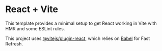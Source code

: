 # React + Vite

This template provides a minimal setup to get React working in Vite with HMR and some ESLint rules.

This project uses [@vitejs/plugin-react](https://github.com/vitejs/vite-plugin-react/blob/main/packages/plugin-react/README.md), which relies on [Babel](https://babeljs.io/) for Fast Refresh.
